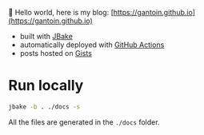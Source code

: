 👋 Hello world, here is my blog: [https://gantoin.github.io](https://gantoin.github.io)

- built with [JBake](https://jbake.org/)
- automatically deployed with [GitHub Actions](https://github.com/gantoin/gantoin.github.io/actions)
- posts hosted on [Gists](https://gist.github.com/gantoin)

# Run locally

```bash
jbake -b . ./docs -s
```

All the files are generated in the `./docs` folder.
